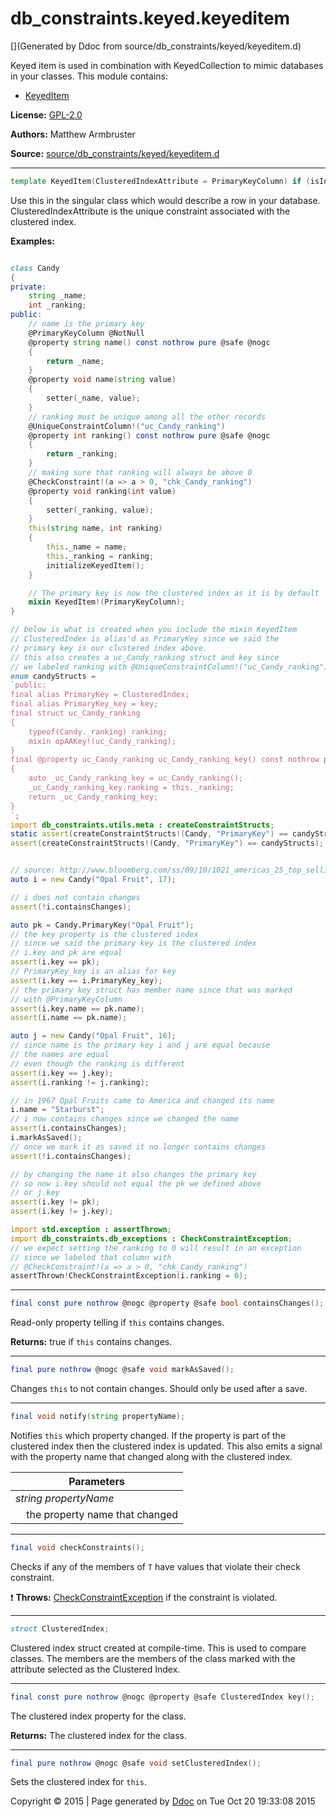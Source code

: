 # db_constraints.keyed.keyeditem

[](Generated by Ddoc from source/db_constraints/keyed/keyeditem.d)

Keyed item is used in combination with KeyedCollection to mimic databases
in your classes. This module contains:
  + [KeyedItem](#KeyedItem)

**License:**
[GPL-2.0](https://github.com/marmy28/db_constraints/blob/master/LICENSE)


**Authors:**
Matthew Armbruster


**Source:** [source/db_constraints/keyed/keyeditem.d](https://github.com/marmy28/db_constraints/tree/master/source/db_constraints/keyed/keyeditem.d)



***
<a name="KeyedItem" href="#KeyedItem"></a>
```d
template KeyedItem(ClusteredIndexAttribute = PrimaryKeyColumn) if (isInstanceOf!(UniqueConstraintColumn, ClusteredIndexAttribute))
```

Use this in the singular class which would describe a row in your
database. ClusteredIndexAttribute is the unique constraint associated
with the clustered index.

**Examples:**


```d

class Candy
{
private:
    string _name;
    int _ranking;
public:
    // name is the primary key
    @PrimaryKeyColumn @NotNull
    @property string name() const nothrow pure @safe @nogc
    {
        return _name;
    }
    @property void name(string value)
    {
        setter(_name, value);
    }
    // ranking must be unique among all the other records
    @UniqueConstraintColumn!("uc_Candy_ranking")
    @property int ranking() const nothrow pure @safe @nogc
    {
        return _ranking;
    }
    // making sure that ranking will always be above 0
    @CheckConstraint!(a => a > 0, "chk_Candy_ranking")
    @property void ranking(int value)
    {
        setter(_ranking, value);
    }
    this(string name, int ranking)
    {
        this._name = name;
        this._ranking = ranking;
        initializeKeyedItem();
    }

    // The primary key is now the clustered index as it is by default
    mixin KeyedItem!(PrimaryKeyColumn);
}

// below is what is created when you include the mixin KeyedItem
// ClusteredIndex is alias'd as PrimaryKey since we said the
// primary key is our clustered index above.
// this also creates a uc_Candy_ranking struct and key since
// we labeled ranking with @UniqueConstraintColumn!("uc_Candy_ranking")
enum candyStructs =
`public:
final alias PrimaryKey = ClusteredIndex;
final alias PrimaryKey_key = key;
final struct uc_Candy_ranking
{
    typeof(Candy._ranking) ranking;
    mixin opAAKey!(uc_Candy_ranking);
}
final @property uc_Candy_ranking uc_Candy_ranking_key() const nothrow pure @safe @nogc
{
    auto _uc_Candy_ranking_key = uc_Candy_ranking();
    _uc_Candy_ranking_key.ranking = this._ranking;
    return _uc_Candy_ranking_key;
}
`;
import db_constraints.utils.meta : createConstraintStructs;
static assert(createConstraintStructs!(Candy, "PrimaryKey") == candyStructs);
assert(createConstraintStructs!(Candy, "PrimaryKey") == candyStructs);


// source: http://www.bloomberg.com/ss/09/10/1021_americas_25_top_selling_candies/10.htm
auto i = new Candy("Opal Fruit", 17);

// i does not contain changes
assert(!i.containsChanges);

auto pk = Candy.PrimaryKey("Opal Fruit");
// the key property is the clustered index
// since we said the primary key is the clustered index
// i.key and pk are equal
assert(i.key == pk);
// PrimaryKey_key is an alias for key
assert(i.key == i.PrimaryKey_key);
// the primary key struct has member name since that was marked
// with @PrimaryKeyColumn
assert(i.key.name == pk.name);
assert(i.name == pk.name);

auto j = new Candy("Opal Fruit", 16);
// since name is the primary key i and j are equal because
// the names are equal
// even though the ranking is different
assert(i.key == j.key);
assert(i.ranking != j.ranking);

// in 1967 Opal Fruits came to America and changed its name
i.name = "Starburst";
// i now contains changes since we changed the name
assert(i.containsChanges);
i.markAsSaved();
// once we mark it as saved it no longer contains changes
assert(!i.containsChanges);

// by changing the name it also changes the primary key
// so now i.key should not equal the pk we defined above
// or j.key
assert(i.key != pk);
assert(i.key != j.key);

import std.exception : assertThrown;
import db_constraints.db_exceptions : CheckConstraintException;
// we expect setting the ranking to 0 will result in an exception
// since we labeled that column with
// @CheckConstraint!(a => a > 0, "chk_Candy_ranking")
assertThrown!CheckConstraintException(i.ranking = 0);

```

***
<a name="KeyedItem.containsChanges" href="#KeyedItem.containsChanges"></a>
```d
final const pure nothrow @nogc @property @safe bool containsChanges();

```

Read-only property telling if `this` contains changes.

**Returns:**
true if `this` contains changes.


***
<a name="KeyedItem.markAsSaved" href="#KeyedItem.markAsSaved"></a>
```d
final pure nothrow @nogc @safe void markAsSaved();

```

Changes `this` to not contain changes. Should only
be used after a save.


***
<a name="KeyedItem.notify" href="#KeyedItem.notify"></a>
```d
final void notify(string propertyName);

```

Notifies `this` which property changed. If the property is
part of the clustered index then the clustered index is updated.
This also emits a signal with the property name that changed
along with the clustered index.

Parameters |
---|
*string propertyName*|
&nbsp;&nbsp;&nbsp;&nbsp;the property name that changed|



***
<a name="KeyedItem.checkConstraints" href="#KeyedItem.checkConstraints"></a>
```d
final void checkConstraints();

```

Checks if any of the members of `T` have values that violate their
check constraint.


:exclamation: **Throws:**
[CheckConstraintException](https://github.com/marmy28/db_constraints/wiki/db_exceptions#CheckConstraintException) if the constraint is violated.


***
<a name="KeyedItem.ClusteredIndex" href="#KeyedItem.ClusteredIndex"></a>
```d
struct ClusteredIndex;

```

Clustered index struct created at compile-time.
This is used to compare classes. The members
are the members of the class marked with the
attribute selected as the Clustered Index.


***
<a name="KeyedItem.key" href="#KeyedItem.key"></a>
```d
final const pure nothrow @nogc @property @safe ClusteredIndex key();

```

The clustered index property for the class.

**Returns:**
The clustered index for the class.


***
<a name="KeyedItem.setClusteredIndex" href="#KeyedItem.setClusteredIndex"></a>
```d
final pure nothrow @nogc @safe void setClusteredIndex();

```

Sets the clustered index for `this`.






Copyright :copyright: 2015 | Page generated by [Ddoc](http://dlang.org/ddoc.html) on Tue Oct 20 19:33:08 2015

